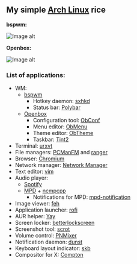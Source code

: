 ## My simple [Arch Linux](https://www.archlinux.org/) rice

**bspwm:**

![Image alt](https://i.imgur.com/4VZ6lTn.png)

**Openbox:**

![Image alt](https://i.imgur.com/UgKdxgm.png)

### List of applications:

* WM:
  - [bspwm](https://github.com/baskerville/bspwm)
    - Hotkey daemon: [sxhkd](https://github.com/baskerville/sxhkd)
    - Status bar: [Polybar](https://github.com/polybar/polybar)
  - [Openbox](http://openbox.org/wiki/Main_Page)
    - Configuration tool: [ObConf](http://openbox.org/wiki/ObConf:About)
    - Menu editor: [ObMenu](http://obmenu.sourceforge.net/)
    - Theme editor: [ObTheme](https://xyne.archlinux.ca/projects/obtheme/) 
    - Taskbar: [Tint2](https://gitlab.com/o9000/tint2)
* Terminal: [urxvt](http://software.schmorp.de/pkg/rxvt-unicode.html)
* File managers: [PCManFM](https://wiki.lxde.org/en/PCManFM) and [ranger](https://ranger.github.io/)
* Browser: [Chromium](https://www.chromium.org/)
* Network manager: [Network Manager](https://wiki.gnome.org/Projects/NetworkManager/)
* Text editor: [vim](https://www.vim.org/)
* Audio player:
  - [Spotify](https://www.spotify.com/us/download/linux)
  - [MPD](https://www.musicpd.org/) + [ncmpcpp](https://rybczak.net/ncmpcpp/)
    - Notifications for MPD: [mpd-notification](https://github.com/eworm-de/mpd-notification)
* Image viewer: [feh](https://feh.finalrewind.org/)
* Application launcher: [rofi](https://github.com/davatorium/rofi/)
* AUR helper: [Yay](https://github.com/Jguer/yay)
* Screen locker: [betterlockscreen](https://github.com/pavanjadhaw/betterlockscreen)
* Screenshot tool: [scrot](http://freshmeat.sourceforge.net/projects/scrot)
* Volume control: [PNMixer](https://github.com/nicklan/pnmixer)
* Notification daemon: [dunst](https://dunst-project.org/)
* Keyboard layout indicator: [skb](https://plhk.ru/)
* Compositor for X: [Compton](https://github.com/chjj/compton/)
